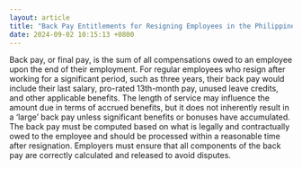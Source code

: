 ```yaml
---
layout: article
title: "Back Pay Entitlements for Resigning Employees in the Philippines"
date: 2024-09-02 10:15:13 +0800
---
```


<p>Back pay, or final pay, is the sum of all compensations owed to an employee upon the end of their employment. For regular employees who resign after working for a significant period, such as three years, their back pay would include their last salary, pro-rated 13th-month pay, unused leave credits, and other applicable benefits. The length of service may influence the amount due in terms of accrued benefits, but it does not inherently result in a ‘large’ back pay unless significant benefits or bonuses have accumulated. The back pay must be computed based on what is legally and contractually owed to the employee and should be processed within a reasonable time after resignation. Employers must ensure that all components of the back pay are correctly calculated and released to avoid disputes.</p>